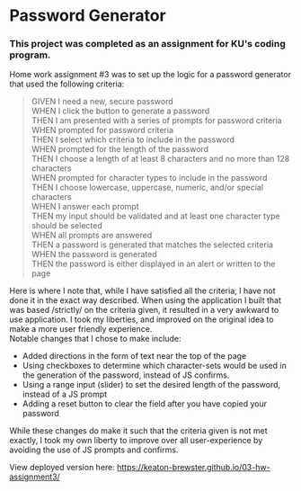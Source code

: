Password Generator
=========
### This project was completed as an assignment for KU's coding program. 

Home work assignment #3 was to set up the logic for a password generator that used the following criteria:

>GIVEN I need a new, secure password    
>WHEN I click the button to generate a password    
>THEN I am presented with a series of prompts for password criteria    
>WHEN prompted for password criteria    
>THEN I select which criteria to include in the password    
>WHEN prompted for the length of the password    
>THEN I choose a length of at least 8 characters and no more than 128 characters    
>WHEN prompted for character types to include in the password    
>THEN I choose lowercase, uppercase, numeric, and/or special characters    
>WHEN I answer each prompt    
>THEN my input should be validated and at least one character type should be selected    
>WHEN all prompts are answered    
>THEN a password is generated that matches the selected criteria    
>WHEN the password is generated    
>THEN the password is either displayed in an alert or written to the page    

Here is where I note that, while I have satisfied all the criteria, I have not done it in the exact way described.
When using the application I built that was based /strictly/ on the criteria given, it resulted in a very awkward to use application.
I took my liberties, and improved on the original idea to make a more user friendly experience.    
Notable changes that I chose to make include:    

* Added directions in the form of text near the top of the page
* Using checkboxes to determine which character-sets would be used in the generation of the password, instead of JS confirms.      
* Using a range input (slider) to set the desired length of the password, instead of a JS prompt      
* Adding a reset button to clear the field after you have copied your password

While these changes do make it such that the criteria given is not met exactly, I took my own liberty to improve over all user-experience by avoiding the use of JS prompts and confirms.





View deployed version here: https://keaton-brewster.github.io/03-hw-assignment3/